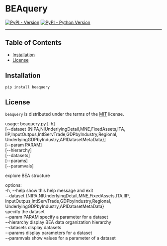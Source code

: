 # BEAquery

[![PyPI - Version](https://img.shields.io/pypi/v/beaquery.svg)](https://pypi.org/project/beaquery)
[![PyPI - Python Version](https://img.shields.io/pypi/pyversions/beaquery.svg)](https://pypi.org/project/beaquery)

-----

## Table of Contents

- [Installation](#installation)
- [License](#license)

## Installation

```console
pip install beaquery
```

## License

`beaquery` is distributed under the terms of the [MIT](https://spdx.org/licenses/MIT.html) license.

<p>
usage: beaquery.py [-h]<br>
                   [--dataset
                   {NIPA,NIUnderlyingDetail,MNE,FixedAssets,ITA,<br>
                    IIP,InputOutpus,IntlServTrade,GDPbyIndustry,Regional,<br>
                    UnderlyingGDPbyIndustry,APIDatasetMetaData}]<br>
                   [--param PARAM]<br>
                   [--hierarchy]<br>
                   [--datasets]<br>
                   [--params]<br>
                   [--paramvals]<br>

explore BEA structure<br>

options:<br>
  -h, --help            show this help message and exit<br>
  --dataset {NIPA,NIUnderlyingDetail,MNE,FixedAssets,ITA,IIP,<br>
             InputOutpus,IntlServTrade,GDPbyIndustry,Regional,<br>
             UnderlyingGDPbyIndustry,APIDatasetMetaData}<br>
        specify the dataset<br>
  --param PARAM         specify a parameter for a dataset<br>
  --hierarchy           display BEA data organization hierarchy<br>
  --datasets            display datasets<br>
  --params              display parameters for a dataset<br>
  --paramvals           show values for a parameter of a dataset<br>
</p>

